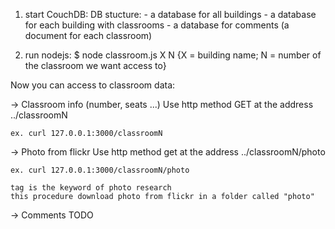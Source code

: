 1) start CouchDB:
    DB stucture:
        - a database for all buildings
        - a database for each building with classrooms
        - a database for comments (a document for each classroom)

2) run nodejs:
    $ node classroom.js X N  {X = building name; N = number of the classroom we want access to}

Now you can access to classroom data:

->  Classroom info (number, seats ...)
    Use http method GET at the address ../classroomN

    ex. curl 127.0.0.1:3000/classroomN

->  Photo from flickr
    Use http method get at the address ../classroomN/photo

    ex. curl 127.0.0.1:3000/classroomN/photo

    tag is the keyword of photo research
    this procedure download photo from flickr in a folder called "photo"

->  Comments
    TODO
